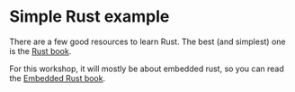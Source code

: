 # Simple Rust example

There are a few good resources to learn Rust. The best (and simplest) one is the [Rust book](https://doc.rust-lang.org/book/).

For this workshop, it will mostly be about embedded rust, so you can read the [Embedded Rust book](https://docs.rust-embedded.org/book/).

